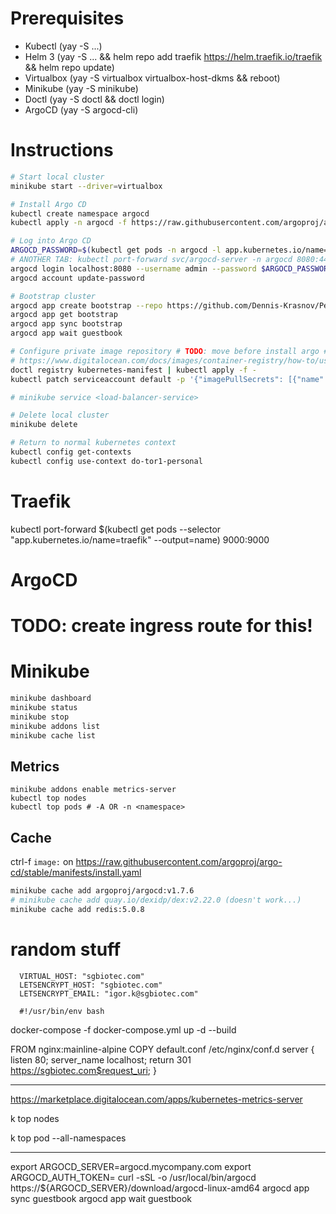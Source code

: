 # Prerequisites
- Kubectl (yay -S ...)
- Helm 3 (yay -S ... &&  helm repo add traefik https://helm.traefik.io/traefik && helm repo update)
- Virtualbox (yay -S virtualbox virtualbox-host-dkms && reboot)
- Minikube (yay -S minikube)
- Doctl (yay -S doctl && doctl login)
- ArgoCD (yay -S argocd-cli)

# Instructions

```bash
# Start local cluster
minikube start --driver=virtualbox

# Install Argo CD
kubectl create namespace argocd
kubectl apply -n argocd -f https://raw.githubusercontent.com/argoproj/argo-cd/stable/manifests/install.yaml

# Log into Argo CD
ARGOCD_PASSWORD=$(kubectl get pods -n argocd -l app.kubernetes.io/name=argocd-server -o name | cut -d'/' -f 2)
# ANOTHER TAB: kubectl port-forward svc/argocd-server -n argocd 8080:443
argocd login localhost:8080 --username admin --password $ARGOCD_PASSWORD
argocd account update-password

# Bootstrap cluster
argocd app create bootstrap --repo https://github.com/Dennis-Krasnov/Personal-Infrastructure.git --path bootstrap --dest-server https://kubernetes.default.svc --dest-namespace default
argocd app get bootstrap
argocd app sync bootstrap
argocd app wait guestbook

# Configure private image repository # TODO: move before install argo # TODO: figure out how this works with minikube
# https://www.digitalocean.com/docs/images/container-registry/how-to/use-registry-docker-kubernetes/
doctl registry kubernetes-manifest | kubectl apply -f -
kubectl patch serviceaccount default -p '{"imagePullSecrets": [{"name": "registry-krasnov"}]}'

# minikube service <load-balancer-service>

# Delete local cluster
minikube delete

# Return to normal kubernetes context
kubectl config get-contexts
kubectl config use-context do-tor1-personal
```

# Traefik
kubectl port-forward $(kubectl get pods --selector "app.kubernetes.io/name=traefik" --output=name) 9000:9000

# ArgoCD
# TODO: create ingress route for this!

# Minikube
```bash
minikube dashboard
minikube status
minikube stop
minikube addons list
minikube cache list
```

## Metrics
```
minikube addons enable metrics-server
kubectl top nodes
kubectl top pods # -A OR -n <namespace>
```

## Cache
ctrl-f `image:` on https://raw.githubusercontent.com/argoproj/argo-cd/stable/manifests/install.yaml
```bash
minikube cache add argoproj/argocd:v1.7.6
# minikube cache add quay.io/dexidp/dex:v2.22.0 (doesn't work...)
minikube cache add redis:5.0.8
```

# random stuff

      VIRTUAL_HOST: "sgbiotec.com"
      LETSENCRYPT_HOST: "sgbiotec.com"
      LETSENCRYPT_EMAIL: "igor.k@sgbiotec.com"
      
      #!/usr/bin/env bash

docker-compose -f docker-compose.yml up -d --build


FROM nginx:mainline-alpine
COPY default.conf /etc/nginx/conf.d
server {
	listen 80;
    server_name localhost;
    return 301 https://sgbiotec.com$request_uri;
}





-------------------------



https://marketplace.digitalocean.com/apps/kubernetes-metrics-server

k top nodes

k top pod --all-namespaces



---


export ARGOCD_SERVER=argocd.mycompany.com
export ARGOCD_AUTH_TOKEN=<JWT token generated from project>
curl -sSL -o /usr/local/bin/argocd https://${ARGOCD_SERVER}/download/argocd-linux-amd64
argocd app sync guestbook
argocd app wait guestbook
